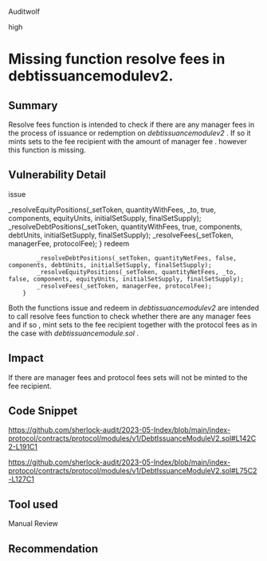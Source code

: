 Auditwolf

high

# Missing function resolve fees in debtissuancemodulev2.

## Summary

Resolve fees function is intended to check if there are any manager fees in the process of issuance or redemption on _debtissuancemodulev2_  . If so it mints sets to the fee recipient with the amount of manager fee . however this function is missing.

## Vulnerability Detail

issue

_resolveEquityPositions(_setToken, quantityWithFees, _to, true, components, equityUnits, initialSetSupply, finalSetSupply);
            _resolveDebtPositions(_setToken, quantityWithFees, true, components, debtUnits, initialSetSupply, finalSetSupply);
            _resolveFees(_setToken, managerFee, protocolFee);
        }
redeem

            _resolveDebtPositions(_setToken, quantityNetFees, false, components, debtUnits, initialSetSupply, finalSetSupply);
            _resolveEquityPositions(_setToken, quantityNetFees, _to, false, components, equityUnits, initialSetSupply, finalSetSupply);
            _resolveFees(_setToken, managerFee, protocolFee);
        }
Both the functions issue and redeem in _debtissuancemodulev2_ are intended to call resolve  fees function to check whether there are any manager fees and if so , mint sets to the fee recipient together with the protocol fees as in the case with _debtissuancemodule.sol_ .

## Impact

If there are manager fees and protocol fees sets will not be minted to the fee recipient.

## Code Snippet

https://github.com/sherlock-audit/2023-05-Index/blob/main/index-protocol/contracts/protocol/modules/v1/DebtIssuanceModuleV2.sol#L142C2-L191C1

https://github.com/sherlock-audit/2023-05-Index/blob/main/index-protocol/contracts/protocol/modules/v1/DebtIssuanceModuleV2.sol#L75C2-L127C1
## Tool used

Manual Review

## Recommendation
